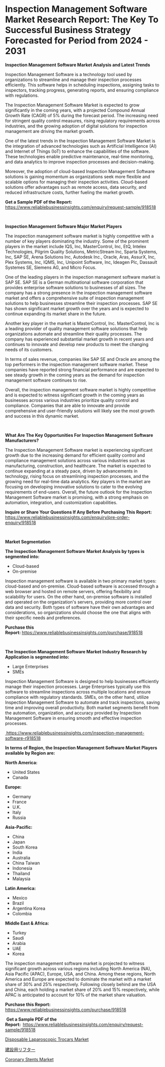 <p><h1>Inspection Management Software Market Research Report: The Key To Successful Business Strategy Forecasted for Period from 2024 - 2031</h1></p><p><strong>Inspection Management Software Market Analysis and Latest Trends</strong></p>
<p><p>Inspection Management Software is a technology tool used by organizations to streamline and manage their inspection processes efficiently. This software helps in scheduling inspections, assigning tasks to inspectors, tracking progress, generating reports, and ensuring compliance with regulations.</p><p>The Inspection Management Software Market is expected to grow significantly in the coming years, with a projected Compound Annual Growth Rate (CAGR) of 5% during the forecast period. The increasing need for stringent quality control measures, rising regulatory requirements across industries, and the growing adoption of digital solutions for inspection management are driving the market growth.</p><p>One of the latest trends in the Inspection Management Software Market is the integration of advanced technologies such as Artificial Intelligence (AI) and Internet of Things (IoT) to enhance the capabilities of the software. These technologies enable predictive maintenance, real-time monitoring, and data analytics to improve inspection processes and decision-making.</p><p>Moreover, the adoption of cloud-based Inspection Management Software solutions is gaining momentum as organizations seek more flexible and scalable options for managing their inspection activities. Cloud-based solutions offer advantages such as remote access, data security, and reduced infrastructure costs, further fueling the market growth.</p></p>
<p><strong>Get a Sample PDF of the Report:&nbsp;</strong> <a href="https://www.reliablebusinessinsights.com/enquiry/request-sample/918518">https://www.reliablebusinessinsights.com/enquiry/request-sample/918518</a></p>
<p>&nbsp;</p>
<p><strong>Inspection Management Software Major Market Players</strong></p>
<p><p>The inspection management software market is highly competitive with a number of key players dominating the industry. Some of the prominent players in the market include IQS, Inc, MasterControl, Inc, EtQ, Intelex Technologies, Pilgrim Quality Solutions, MetricStream Inc, Sparta Systems, Inc, SAP SE, Arena Solutions Inc, Autodesk Inc., Oracle, Aras, AssurX, Inc, Plex Systems, Inc, IQMS, Inc, Unipoint Software, Inc, Ideagen Plc, Dassault Systemes SE, Siemens AG, and Micro Focus.</p><p>One of the leading players in the inspection management software market is SAP SE. SAP SE is a German multinational software corporation that provides enterprise software solutions to businesses of all sizes. The company has a strong presence in the inspection management software market and offers a comprehensive suite of inspection management solutions to help businesses streamline their inspection processes. SAP SE has shown significant market growth over the years and is expected to continue expanding its market share in the future.</p><p>Another key player in the market is MasterControl, Inc. MasterControl, Inc is a leading provider of quality management software solutions that help organizations automate and streamline their quality processes. The company has experienced substantial market growth in recent years and continues to innovate and develop new products to meet the changing needs of its customers.</p><p>In terms of sales revenue, companies like SAP SE and Oracle are among the top performers in the inspection management software market. These companies have reported strong financial performance and are expected to see steady growth in the coming years as the demand for inspection management software continues to rise.</p><p>Overall, the inspection management software market is highly competitive and is expected to witness significant growth in the coming years as businesses across various industries prioritize quality control and compliance. Companies that are able to innovate and provide comprehensive and user-friendly solutions will likely see the most growth and success in this dynamic market.</p></p>
<p>&nbsp;</p>
<p><strong>What Are The Key Opportunities For Inspection Management Software Manufacturers?</strong></p>
<p><p>The Inspection Management Software market is experiencing significant growth due to the increasing demand for efficient quality control and compliance management solutions across various industries such as manufacturing, construction, and healthcare. The market is expected to continue expanding at a steady pace, driven by advancements in technology, rising focus on streamlining inspection processes, and the growing need for real-time data analytics. Key players in the market are focusing on developing innovative solutions to cater to the evolving requirements of end-users. Overall, the future outlook for the Inspection Management Software market is promising, with a strong emphasis on automation, integration, and customization capabilities.</p></p>
<p><strong>Inquire or Share Your Questions If Any Before Purchasing This Report:</strong> <a href="https://www.reliablebusinessinsights.com/enquiry/pre-order-enquiry/918518">https://www.reliablebusinessinsights.com/enquiry/pre-order-enquiry/918518</a></p>
<p>&nbsp;</p>
<p><strong>Market Segmentation</strong></p>
<p><strong>The Inspection Management Software Market Analysis by types is segmented into:</strong></p>
<p><ul><li>Cloud-based</li><li>On-premise</li></ul></p>
<p><p>Inspection management software is available in two primary market types: cloud-based and on-premise. Cloud-based software is accessed through a web browser and hosted on remote servers, offering flexibility and scalability for users. On the other hand, on-premise software is installed and operated on the organization's servers, providing more control over data and security. Both types of software have their own advantages and considerations, so organizations should choose the one that aligns with their specific needs and preferences.</p></p>
<p><strong>Purchase this Report:&nbsp;</strong><a href="https://www.reliablebusinessinsights.com/purchase/918518">https://www.reliablebusinessinsights.com/purchase/918518</a></p>
<p>&nbsp;</p>
<p><strong>The Inspection Management Software Market Industry Research by Application is segmented into:</strong></p>
<p><ul><li>Large Enterprises</li><li>SMEs</li></ul></p>
<p><p>Inspection Management Software is designed to help businesses efficiently manage their inspection processes. Large Enterprises typically use this software to streamline inspections across multiple locations and ensure compliance with regulatory standards. SMEs, on the other hand, utilize Inspection Management Software to automate and track inspections, saving time and improving overall productivity. Both market segments benefit from the automation, organization, and accuracy provided by Inspection Management Software in ensuring smooth and effective inspection processes.</p></p>
<p><a href="https://www.reliablebusinessinsights.com/inspection-management-software-r918518">&nbsp;https://www.reliablebusinessinsights.com/inspection-management-software-r918518</a></p>
<p><strong>In terms of Region, the Inspection Management Software Market Players available by Region are:</strong></p>
<p>
    <p> <strong> North America: </strong>
        <ul>
            <li>United States</li>
            <li>Canada</li>
        </ul>
        </p> 
    <p> <strong> Europe: </strong>
        <ul>
            <li>Germany</li>
            <li>France</li>
            <li>U.K.</li>
            <li>Italy</li>
            <li>Russia</li>
        </ul>
        </p> 
    <p> <strong> Asia-Pacific: </strong>
        <ul>
            <li>China</li>
            <li>Japan</li>
            <li>South Korea</li>
            <li>India</li>
            <li>Australia</li>
            <li>China Taiwan</li>
            <li>Indonesia</li>
            <li>Thailand</li>
            <li>Malaysia</li>
        </ul>
        </p> 
    <p> <strong> Latin America: </strong>
        <ul>
            <li>Mexico</li>
            <li>Brazil</li>
            <li>Argentina Korea</li>
            <li>Colombia</li>
        </ul>
        </p> 
    <p> <strong> Middle East & Africa: </strong>
        <ul>
            <li>Turkey</li>
            <li>Saudi</li>
            <li>Arabia</li>
            <li>UAE</li>
            <li>Korea</li>
        </ul>
    </p>
    </p>
<p><p>The inspection management software market is projected to witness significant growth across various regions including North America (NA), Asia Pacific (APAC), Europe, USA, and China. Among these regions, North America and Europe are expected to dominate the market with a market share of 30% and 25% respectively. Following closely behind are the USA and China, each holding a market share of 20% and 15% respectively, while APAC is anticipated to account for 10% of the market share valuation.</p></p>
<p><strong>Purchase this Report: </strong><a href="https://www.reliablebusinessinsights.com/purchase/918518">https://www.reliablebusinessinsights.com/purchase/918518</a></p>
<p>&nbsp;<strong>Get a Sample PDF of the Report:&nbsp;&nbsp;</strong><a href="https://www.reliablebusinessinsights.com/enquiry/request-sample/918518">https://www.reliablebusinessinsights.com/enquiry/request-sample/918518</a></p>
<p><strong></strong></p>
<p><p><a href="https://github.com/GroverBarry/Market-Research-Report-List-6/blob/main/disposable-laparoscopic-trocars-market.md">Disposable Laparoscopic Trocars Market</a></p><p><a href="https://github.com/FredaJerde/Market-Research-Report-List-1/blob/main/8506716174487.md">建設用リフター</a></p><p><a href="https://github.com/thuyvuongpk111/Market-Research-Report-List-1/blob/main/coronary-stents-market.md">Coronary Stents Market</a></p></p>